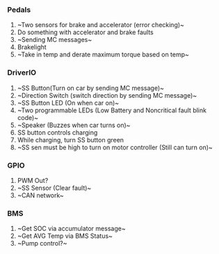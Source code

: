 ### Pedals
1. ~Two sensors for brake and accelerator (error checking)~
2. Do something with accelerator and brake faults
3. ~Sending MC messages~
4. Brakelight
5. ~Take in temp and derate maximum torque based on temp~

### DriverIO
1. ~SS Button(Turn on car by sending MC message)~
2. ~Direction Switch (switch direction by sending MC message)~
3. ~SS Button LED (On when car on)~
4. ~Two programmable LEDs (Low Battery and Noncritical fault blink code)~
5. ~Speaker (Buzzes when car turns on)~
6. SS button controls charging
7. While charging, turn SS button green
8. ~SS sen must be high to turn on motor controller (Still can turn on)~ 

### GPIO
1. PWM Out?
2. ~SS Sensor (Clear fault)~
3. ~CAN network~

### BMS
1. ~Get SOC via accumulator message~
2. ~Get AVG Temp via BMS Status~
3. ~Pump control?~
